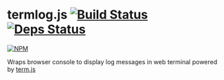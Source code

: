 # termlog.js [![Build Status][buildstatus]][buildstatusurl] [![Deps Status][depstatus]][depstatusurl]

[![NPM][npm]](https://nodei.co/npm/termlog.js/)

Wraps browser console to display log messages in web terminal powered by [term.js][term.js]

[buildstatus]: https://drone.io/github.com/sergeyt/termlog.js/status.png
[buildstatusurl]: https://drone.io/github.com/sergeyt/termlog.js/latest
[depstatus]: https://david-dm.org/sergeyt/termlog.js.png
[depstatusurl]: https://david-dm.org/sergeyt/termlog.js
[npm]: https://nodei.co/npm/termlog.js.png?downloads=true&stars=true
[term.js]: https://github.com/chjj/term.js/
